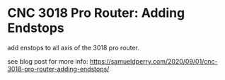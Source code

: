 # CNC 3018 Pro Router: Adding Endstops
add enstops to all axis of the 3018 pro router.

see blog post for more info: https://samueldperry.com/2020/09/01/cnc-3018-pro-router-adding-endstops/
